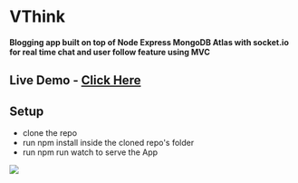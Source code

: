 # VThink

#### Blogging app built on top of Node Express MongoDB Atlas with socket.io for real time chat and user follow feature using MVC

## Live Demo - [Click Here](https://vthink.herokuapp.com/)

## Setup
- clone the repo
- run npm install inside the cloned repo's folder
- run npm run watch to serve the App

<img src="https://i.ibb.co/BVVQdsh/Screenshot-2022-01-28-at-12-16-31-PM.png" />
